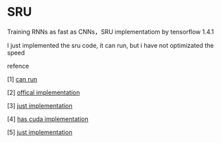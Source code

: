 # SRU
Training RNNs as fast as CNNs，SRU implementatiom by tensorflow 1.4.1

I just implemented the sru code, it can run, but i have not optimizated the speed


refence

[1] [can run](https://github.com/xylcbd/tensorflow_mnist_sru)

[2] [offical implementation](https://github.com/taolei87/sru)

[3] [just implementation](https://github.com/desire2020/SRU-tensorflow)

[4] [has cuda implementation](https://github.com/Pan-Zhou/qrnn-sru-gru-lstm-asr)

[5] [just implementation](https://github.com/johnnykthink/SRU-Tensorflow)
